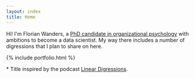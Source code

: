 ```yaml
---
layout: index
title: Home
---
```



Hi! I'm Florian Wanders, a <a title="University Profile" href="http://www.uva.nl/en/profile/w/a/f.wanders/f.wanders.html">PhD candidate in organizational psychology</a> with ambitions to become a data scientist. My way there includes a number of digressions that I plan to share on here. 


{% include portfolio.html %}

&#42; Title inspired by the <!-- <a href="https://twitter.com/@multiarmbandit">Katie</a> and <a href="https://twitter.com/benjaffe">Ben's</a> wonderful --> podcast <a title="Podcast LinearDigressions" href="http://lineardigressions.com">Linear Digressions</a>.


<!--
<style>
    #wrap { width: 200px; height: 100px; padding: 0; overflow: hidden; }
    #frame { width: 500px; height: 100px; border:0 }
    #frame {
        -ms-zoom: 0.75;
        -moz-transform: scale(0.75);
        -moz-transform-origin: 0 0;
        -o-transform: scale(0.75);
        -o-transform-origin: 0 0;
        -webkit-transform: scale(0.75);
        -webkit-transform-origin: 0 0;
    }
</style>

<div id="wrap">
<iframe id="frame" scrolling="no" frameborder="no" src="https://w.soundcloud.com/player/?url=https%3A//api.soundcloud.com/tracks/173277531&download=false&autoplay=false&show_artwork=false&color=d3d3d3&sharing=false&buying=false"></iframe>
</div>
-->

